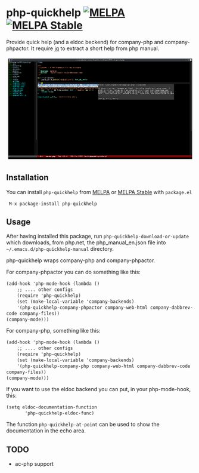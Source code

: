 # php-quickhelp [![MELPA](https://melpa.org/packages/php-quickhelp-badge.svg)](https://melpa.org/#/php-quickhelp) [![MELPA Stable](http://stable.melpa.org/packages/php-quickhelp-badge.svg)](http://stable.melpa.org/#/php-quickhelp)

Provide quick help (and a eldoc beckend) for company-php and company-phpactor.
It require [jq](https://stedolan.github.io/jq/ "Jq cmd-line json processor") to extract a short help from php manual.

![php-quickhelp in action](php-quickhelp.png "php-quickhelp")

## Installation

You can install `php-quickhelp` from [MELPA](http://melpa.org/#/php-quickhelp) or [MELPA Stable](http://stable.melpa.org/#/php-quickhelp) with `package.el`

```
 M-x package-install php-quickhelp
```

## Usage

After having installed this package, run `php-quickhelp-download-or-update` which downloads, from php.net, the php_manual_en.json file into `~/.emacs.d/php-quickhelp-manual` directory.

php-quickhelp wraps company-php and company-phpactor.

For company-phpactor you can do something like this:

``` elisp
(add-hook 'php-mode-hook (lambda ()
    ;; .... other configs
    (require 'php-quickhelp)
    (set (make-local-variable 'company-backends)
    '(php-quickhelp-company-phpactor company-web-html company-dabbrev-code company-files))
(company-mode)))

```

For company-php, something like this:

``` elisp
(add-hook 'php-mode-hook (lambda ()
    ;; .... other configs
    (require 'php-quickhelp)
    (set (make-local-variable 'company-backends)
    '(php-quickhelp-company-php company-web-html company-dabbrev-code company-files))
(company-mode)))

```

If you want to use the eldoc backend you can put, in your php-mode-hook, this:

``` elisp
(setq eldoc-documentation-function
       'php-quickhelp-eldoc-func)
```

The function `php-quickhelp-at-point` can be used to show the documentation in the echo area.

## TODO

- ac-php support
